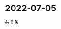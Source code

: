 # 2022-07-05

共 0 条

<!-- BEGIN WEIBO -->
<!-- 最后更新时间 Tue Jul 05 2022 23:18:05 GMT+0800 (China Standard Time) -->

<!-- END WEIBO -->

